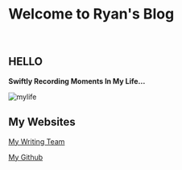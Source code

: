 # Welcome to Ryan's Blog


<br/>


## HELLO
**Swiftly Recording Moments In  My  Life...**




![mylife](http://120.27.114.115:8088/myblog/blog_cover.jpg)


## My Websites

[My Writing Team](http://janetym.com:1125)

[My Github](http://github.com/dryan1995)
